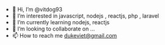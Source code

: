 - 👋 Hi, I’m @vitdog93
- 👀 I’m interested in javascript, nodejs , reactjs, php , laravel
- 🌱 I’m currently learning nodejs, reactjs
- 💞️ I’m looking to collaborate on ...
- 📫 How to reach me dukeviet@gmail.com

<!---
vitdog93/vitdog93 is a ✨ special ✨ repository because its `README.md` (this file) appears on your GitHub profile.
You can click the Preview link to take a look at your changes.
--->
